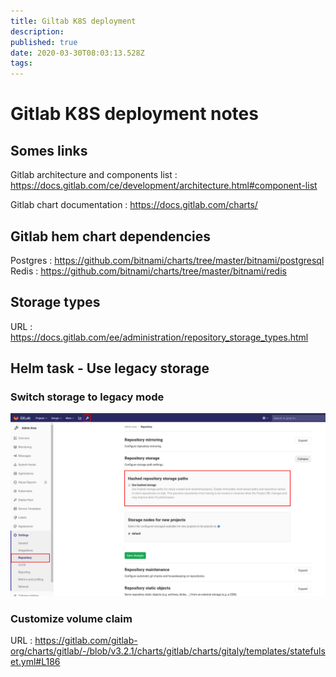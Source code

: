 ```yaml
---
title: Giltab K8S deployment
description: 
published: true
date: 2020-03-30T08:03:13.528Z
tags: 
---
```


# Gitlab K8S deployment notes

## Somes links

Gitlab architecture and components list : https://docs.gitlab.com/ce/development/architecture.html#component-list

Gitlab chart documentation : https://docs.gitlab.com/charts/

## Gitlab hem chart dependencies

Postgres : https://github.com/bitnami/charts/tree/master/bitnami/postgresql
Redis : https://github.com/bitnami/charts/tree/master/bitnami/redis


## Storage types

URL : https://docs.gitlab.com/ee/administration/repository_storage_types.html


## Helm task - Use legacy storage

### Switch storage to legacy mode

![selection_028.png](/kubernetes-projects/gitlab/selection_028.png)

### Customize volume claim

URL : https://gitlab.com/gitlab-org/charts/gitlab/-/blob/v3.2.1/charts/gitlab/charts/gitaly/templates/statefulset.yml#L186